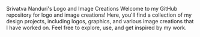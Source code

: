 Srivatva Nanduri's Logo and Image Creations
Welcome to my GitHub repository for logo and image creations! Here, you'll find a collection of my design projects, including logos, graphics, and various image creations that I have worked on. Feel free to explore, use, and get inspired by my work.
